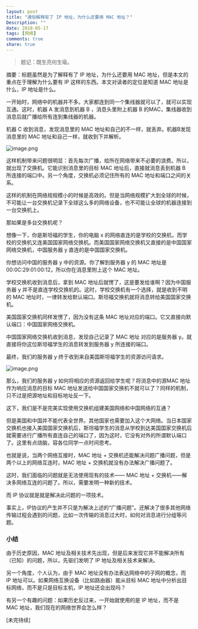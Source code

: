 ```yaml
---
layout: post
title: "通俗解释有了 IP 地址，为什么还要用 MAC 地址？"
Description: ""
date: 2018-05-17
tags: [网络]
comments: true
share: true
---
```

> 题记：既生亮何生瑜。

摘要：标题虽然是为了解释有了 IP 地址，为什么还要用 MAC 地址，但是本文的重点在于理解为什么要有 IP 这样的东西。本文对读者的定位是知道 MAC 地址是什么，IP 地址是什么。

一开始时，网络中的机器并不多。大家都连到同一个集线器就可以了，就可以实现互通。这时，机器 A 发消息到机器 B ，消息头里附上机器 B 的MAC，集线器收到消息后就广播给所有连到集线器的机器。

机器 C 收到消息，发现消息里的 MAC 地址和自己的不一样，就丢弃。机器B发现消息里的 MAC 地址和自己一样，就收到下并解析。

![image.png](/assets/images/292372-dc3520e3cf34d31d.png)



这样机制带来问题很明显：首先每次广播，给所在网络带来不必要的浪费。所以，就出现了交换机。它能识别消息里的目标 MAC 地址后，直接就消息丢到机器 B 所连接的端口中。另一个角度，交换机必须记住所有的 MAC 地址和端口之间的关系。

这样的机制在网络规规模小的时候是高效的。但是当网络规模扩大到全球的时候，不可能让一台交换机记录下全球这么多的网络设备，也不可能让全球的机器连接到一台交换机上。

那如果是多台交换机呢？

想像一下，你是斯坦福的学生，你的电脑 x 的网络直连的是学校的交换机，而学校的交换机又连美国国家网络交换机。而美国国家网络交换机又直接的是中国国家网络交换机，中国服务器 y 直连的是中国国家交换机。

你想访问中国的服务器 y 中的资源。你了解到服务器 y 的 MAC 地址是00:0C:29:01:00:12，所以你在消息里附上这个 MAC 地址。

学校交换机收到消息后，拿到 MAC 地址后就愣了，这是要发给谁啊？因为中国服务器 y 并不是直连学校交换机的。这时，学校交换机有一个选择，就是收到不明的 MAC 地址时，一律转发给默认端口。斯坦福交换机就将消息转给美国国家交换机。

美国国家交换机同样发愣了，因为没有这条 MAC 地址对应的端口。它又直接向默认端口：中国国家网络交换机。

中国国家网络交换机收到消息，发现自己记录了 MAC 地址 对应的是服务器 y。就直接将你这位斯坦福学生的消息转发到服务器 y 所连接的端口。

最终，我们的服务器 y 终于收到来自美国斯坦福学生的资源访问请求。

![image.png](/assets/images/292372-dee29f5c16c55875.png)


那么，我们的服务器 y 如何将相应的资源返回给学生呢？将消息中的源MAC 地址作为响应消息的目标 MAC 地址发送给中国国家交换机不就可以了？同样的机制，只不过是把源地址和目标地址反一下。

这下，我们是不是完美实现使用交换机组建美国网络和中国网络的互通？

但是美国和中国并不能代表全世界。其他国家也需要加入这个大网络。当日本国家交换机也接入美国国家交换机后，斯坦福学生的消息从学校到达美国国家交换机后就需要进行广播所有直连自己的端口了，因为这时，它没有对外的所谓默认端口了。这里有点烧脑，容各位同学一点时间思考。

也就是说，当两个网络互接时，MAC 地址 + 交换机还能解决问题广播问题，但是两个以上的网络互连时，MAC 地址 + 交换机就没有办法解决广播问题了。

这时，我们面临的问题就是无法使用现有的技术—— MAC 地址 + 交换机——解决多网络互连的问题了。所以，需要发明一种新的技术。

而 IP 协议就是就是解决此问题的一项技术。

事实上，IP协议的产生并不只是为解决上述的“广播问题”。还解决了很多其他网络传输过程会遇到的问题，比如一次传输的消息过大时，如何对消息进行分组等问题。


### 小结
由于历史原因，MAC 地址及相关技术先出现，但是后来发现它并不能解决所有（已知）的问题，所以，先驱们发明了 IP 地址及相关技术来解决。

另一个角度，个人认为，由于 MAC 地址没有办法表达网络中的子网的概念，而 IP 地址可以。如果网络互换设备（比如路由器）能从目标 MAC 地址中分析出目标网络，而不是只是目标主机，IP 地址还会出现吗？

有另一个有趣的问题：如果历史反过来，一开始就使用的是 IP 地址，而不是 MAC 地址，我们现在的网络世界会怎么样？

[未完待续]
